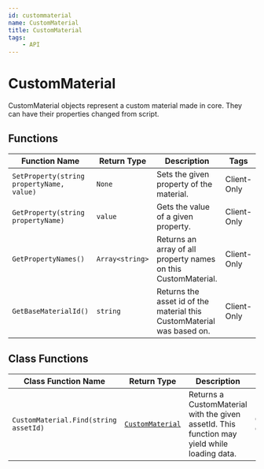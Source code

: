 ```yaml
---
id: custommaterial
name: CustomMaterial
title: CustomMaterial
tags:
    - API
---
```


# CustomMaterial

CustomMaterial objects represent a custom material made in core. They can have their properties changed from script.

## Functions

| Function Name | Return Type | Description | Tags |
| -------- | ----------- | ----------- | ---- |
| `SetProperty(string propertyName, value)` | `None` | Sets the given property of the material. | Client-Only |
| `GetProperty(string propertyName)` | `value` | Gets the value of a given property. | Client-Only |
| `GetPropertyNames()` | `Array<string>` | Returns an array of all property names on this CustomMaterial. | Client-Only |
| `GetBaseMaterialId()` | `string` | Returns the asset id of the material this CustomMaterial was based on. | Client-Only |

## Class Functions

| Class Function Name | Return Type | Description | Tags |
| -------------- | ----------- | ----------- | ---- |
| `CustomMaterial.Find(string assetId)` | [`CustomMaterial`](custommaterial.md) | Returns a CustomMaterial with the given assetId. This function may yield while loading data. | Client-Only |
